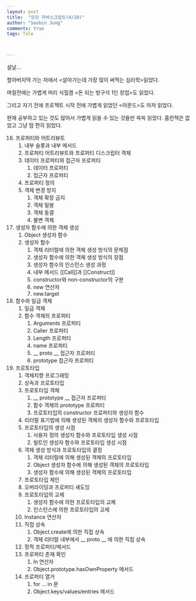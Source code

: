 ```yaml
---
layout: post
title:  "모던 자바스크립트(4/10)"
author: "Soobin Jung"
comments: true
tags: Tale



---
```


설날...

할아버지댁 가는 차에서 <살아가는데 가장 많이 써먹는 심리학>읽었다.

며칠전에는 가볍게 머리 식힐겸 <돈 되는 방구석 1인 창업>도 읽었다. 

그리고 자기 전에 프로젝트 시작 전에 가볍게 읽었던 <아몬드>도 마저 읽었다. 

현재 공부하고 있는 것도 많아서 가볍게 읽을 수 있는 것들만 쓱쓱 읽었다. 홈런책은 없었고 그냥 맘 편히 읽었다.





16. 프로퍼티와 어트리뷰트
    1. 내부 슬롯과 내부 메서드
    2. 프로퍼티 어트리뷰트와 프로퍼티 디스크립터 객체
    3. 데이터 프로퍼티와 접근자 프로퍼티
       1. 데이터 프로퍼티
       2. 접근자 프로퍼티
    4. 프로퍼티 정의
    5. 객체 변경 방지
       1. 객체 확장 금지
       2. 객체 밀봉
       3. 객체 동결
       4. 불변 객체
17. 생성자 함수에 의한 객체 생성
    1. Object 생성자 함수
    2. 생성자 함수
       1. 객체 리터럴에 의한 객체 생성 방식의 문제점
       2. 생성자 함수에 의한 객체 생성 방식의 장점
       3. 생성자 함수의 인스턴스 생성 과정
       4. 내부 메서드 [[Call]]과 [[Construct]]
       5. constructor와 non-constructor의 구분
       6. new 연산자
       7. new.target
18. 함수와 일급 객체
    1. 일급 객체
    2. 함수 객체의 프로퍼티
       1. Arguments 프로퍼티
       2. Caller 프로퍼티
       3. Length 프로퍼티
       4. name 프로퍼티
       5. __ proto __ 접근자 프로퍼티
       6. prototype 접근자 프로퍼티
19. 프로토타입
    1. 객체지향 프로그래밍
    2. 상속과 프로토타입
    3. 프로토타입 객체
       1. __ prototype __ 접근자 프로퍼티
       2. 함수 객체의 prototype 프로퍼티
       3. 프로토타입의 constructor 프로퍼티와 생성자 함수
    4. 리터럴 표기법에 의해 생성된 객체의 생성자 함수와 프로토타입
    5. 프로토타입의 생성 시점
       1. 사용자 정의 생성자 함수와 프로토타입 생성 시점
       2. 빌트인 생성자 함수와 프로토타입 생성 시점
    6. 객체 생성 방식과 프로토타입의 결정
       1. 객체 리터럴에 의해 생성된 객체의 프로토타입
       2. Object 생성자 함수에 의해 생성된 객체의 프로토타입
       3. 생성자 함수에 의해 생성된 객체의 프로토타입
    7. 프로토타입 체인
    8. 오버라이딩과 프로퍼티 섀도잉
    9. 프로토타입의 교체
       1. 생성자 함수에 의한 프로토타입의 교체
       2. 인스턴스에 의한 프로토타입의 교체
    10. Instance 연산자
    11. 직접 상속
        1. Object.create에 의한 직접 상속
        2. 객체 리터럴 내부에서 __ proto __ 에 의한 직접 상속
    12. 정적 프로퍼티/메서드
    13. 프로퍼티 존재 확인
        1.  In 연산자
        2. Object.prototype.hasOwnProperty 메서드
    14. 프로퍼티 열거
        1. for ... in 문
        2. Object.keys/values/entries 메서드